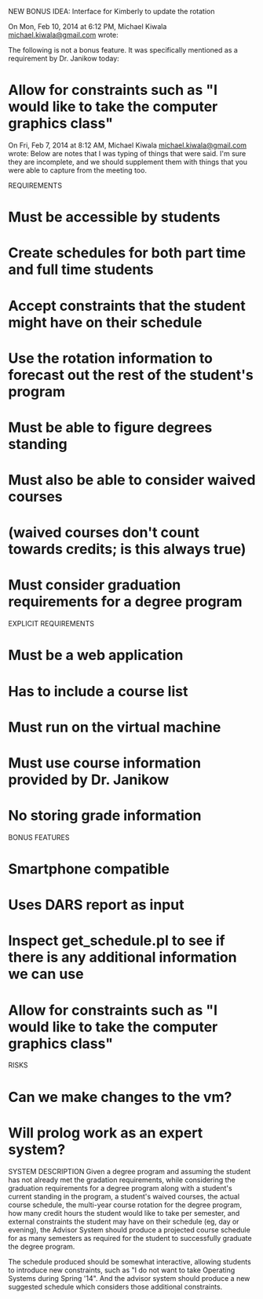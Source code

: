 NEW BONUS IDEA:
Interface for Kimberly to update the rotation


On Mon, Feb 10, 2014 at 6:12 PM, Michael Kiwala <michael.kiwala@gmail.com> wrote:

The following is not a bonus feature.  It was specifically mentioned as a requirement by Dr. Janikow today:
# Allow for constraints such as "I would like to take the computer graphics class"



On Fri, Feb 7, 2014 at 8:12 AM, Michael Kiwala <michael.kiwala@gmail.com> wrote:
Below are notes that I was typing of things that were said.  I'm sure they are incomplete, and we should supplement them with things that you were able to capture from the meeting too.



REQUIREMENTS
# Must be accessible by students
# Create schedules for both part time and full time students
# Accept constraints that the student might have on their schedule
# Use the rotation information to forecast out the rest of the student's program
# Must be able to figure degrees standing
# Must also be able to consider waived courses
# (waived courses don't count towards credits; is this always true)
# Must consider graduation requirements for a degree program




EXPLICIT REQUIREMENTS
# Must be a web application
# Has to include a course list
# Must run on the virtual machine
# Must use course information provided by Dr. Janikow
# No storing grade information




BONUS FEATURES
# Smartphone compatible
# Uses DARS report as input
# Inspect get_schedule.pl to see if there is any additional information we can use
# Allow for constraints such as "I would like to take the computer graphics class"




RISKS
# Can we make changes to the vm?
# Will prolog work as an expert system?



SYSTEM DESCRIPTION
Given a degree program and assuming the student has not already met the gradation requirements, while considering the graduation requirements for a degree program along with a student's current standing in the program, a student's waived courses, the actual course schedule, the multi-year course rotation for the degree program, how many credit hours the student would like to take per semester, and external constraints the student may have on their schedule (eg, day or evening), the Advisor System should produce a projected course schedule for as many semesters as required for the student to successfully graduate the degree program.

The schedule produced should be somewhat interactive, allowing students to introduce new constraints, such as "I do not want to take Operating Systems during Spring '14".  And the advisor system should produce a new suggested schedule which considers those additional constraints.



